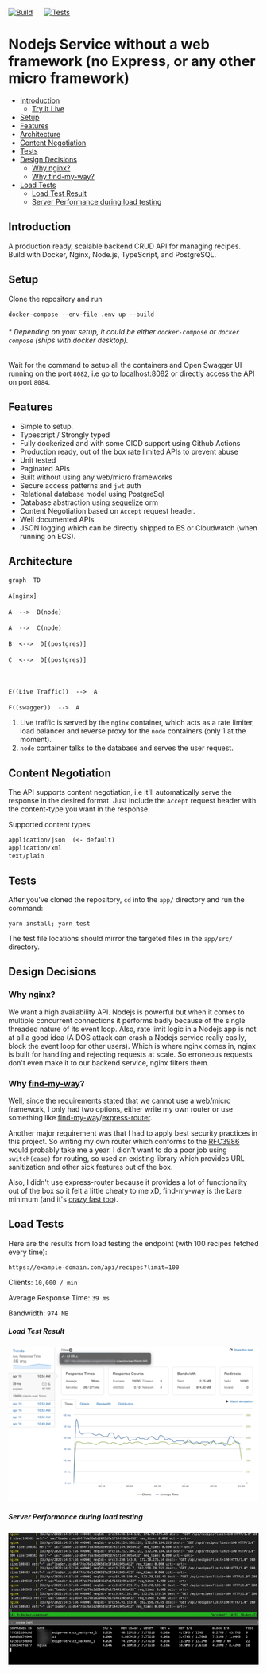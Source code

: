 [![Build](https://github.com/terminalbytes/nodejs-nginx/workflows/Build/badge.svg)](https://github.com/terminalbytes/nodejs-nginx/actions/workflows/app-build.yml)&nbsp;&nbsp; &nbsp; &nbsp;[![Tests](https://github.com/terminalbytes/nodejs-nginx/workflows/Tests/badge.svg)](https://github.com/terminalbytes/nodejs-nginx/actions/workflows/test.yml)

# Nodejs Service without a web framework (no Express, or any other micro framework)
  - [Introduction](#introduction)
    - [Try It Live](#try-it-live)
  - [Setup](#setup)
  - [Features](#features)
  - [Architecture](#architecture)
  - [Content Negotiation](#content-negotiation)
  - [Tests](#tests)
  - [Design Decisions](#design-decisions)
    - [Why nginx?](#why-nginx)
    - [Why find-my-way?](#why-find-my-way)
  - [Load Tests](#load-tests)
    - [Load Test Result](#load-test-result)
    - [Server Performance during load testing](#server-performance-during-load-testing)

## Introduction
A production ready, scalable backend CRUD API for managing recipes. Build with Docker, Nginx, Node.js, TypeScript, and PostgreSQL.

## Setup
Clone the repository and run
```
docker-compose --env-file .env up --build
```
###### * Depending on your setup, it could be either `docker-compose` or `docker compose` (ships with docker desktop).

Wait for the command to setup all the containers and Open Swagger UI running on the  port `8082`, i.e go to [localhost:8082](http://localhost:8082) or directly access the API on port `8084`.


## Features
- Simple to setup.
- Typescript / Strongly typed
- Fully dockerized and with some CICD support using Github Actions
- Production ready, out of the box rate limited APIs to prevent abuse
- Unit tested
- Paginated APIs
- Built without using any web/micro frameworks
- Secure access patterns and `jwt` auth
- Relational database model using PostgreSql
- Database abstraction using [sequelize](https://www.npmjs.com/package/sequelize) orm
- Content Negotiation based on `Accept` request header.
- Well documented APIs
- JSON logging which can be directly shipped to ES or Cloudwatch (when running on ECS).



## Architecture
```mermaid
graph  TD

A[nginx]

A  -->  B(node)

A  -->  C(node)

B  <-->  D[(postgres)]

C  <-->  D[(postgres)]



E((Live Traffic))  -->  A

F((swagger))  -->  A
```

1. Live traffic is served by the `nginx` container, which acts as a rate limiter, load balancer and reverse proxy for the `node` containers (only 1 at the moment).
2. `node` container talks to the database and serves the user request.

## Content Negotiation
The API supports content negotiation, i.e it'll automatically serve the response in the desired format. Just include the `Accept` request header with the content-type you want in the response.

Supported content types:
```
application/json  (<- default)
application/xml
text/plain
```

## Tests

After you've cloned the repository, `cd` into the `app/` directory and run the command:
```
yarn install; yarn test
```
The test file locations should mirror the targeted files in the `app/src/` directory.



## Design Decisions

### Why nginx?
We want a high availability API. Nodejs is powerful but when it comes to multiple concurrent connections it performs badly because of the single threaded nature of its event loop.
Also, rate limit logic in a Nodejs app is not at all a good idea (A DOS attack can crash a Nodejs service really easily, block the event loop for other users). Which is where nginx comes in, nginx is built for handling and rejecting requests at scale. So erroneous requests don't even make it to our backend service, nginx filters them.

### Why [find-my-way](https://www.npmjs.com/package/find-my-way)?
Well, since the requirements stated that we cannot use a web/micro framework, I only had two options, either write my own router or use something like [find-my-way](https://www.npmjs.com/package/find-my-way)/[express-router](https://www.npmjs.com/package/router).

Another major requirement was that I had to apply best security practices in this project. So writing my own router which conforms to the [RFC3986](https://datatracker.ietf.org/doc/html/rfc3986) would probably take me a year. I didn't want to do a poor job using `switch(case)` for routing, so used an existing library which provides URL sanitization and other sick features out of the box.

Also, I didn't use express-router because it provides a lot of functionality out of the box so it felt a little cheaty to me xD, find-my-way is the bare minimum (and it's [crazy fast too](https://github.com/delvedor/router-benchmark)).

## Load Tests

Here are the results from load testing the endpoint (with 100 recipes fetched every time):

```
https://example-domain.com/api/recipes?limit=100
```

Clients: `10,000 / min`

Average Response Time: `39 ms`

Bandwidth: `974 MB`




##### Load Test Result
![Load Test Result](load_test.png)


##### Server Performance during load testing
![Server Perf during load test](server_perf.png)
